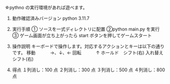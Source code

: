 ☆pythno の実行環境があれば遊べます。

1. 動作確認済みバージョン
   python 3.11.7

2. 実行手順
   ① ソースを一式ディレクトリに配置
   ②python main.py を実行
   ③ ゲーム画面が立ち上がったら start ボタンを押してゲームスタート

3. 操作説明
   キーボードで操作します。対応するアクションとキーは以下の通りです。
   移動　　　 →、↓、←
   回転　　　 ↑
   ホールド　シフト(右)
   入れ替え　シフト(右)

4. 得点
   １列消し：100 点
   ２列消し：300 点
   ３列消し：500 点
   ４列消し：800 点
